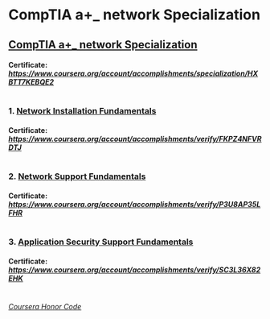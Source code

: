 # CompTIA a+_ network Specialization


## [CompTIA a+_ network Specialization](https://www.coursera.org/specializations/comptia-aplus-network)
####    **Certificate:** _https://www.coursera.org/account/accomplishments/specialization/HXBTT7KEBQE2_
#

### 1. [Network Installation Fundamentals](https://www.coursera.org/learn/comptia-network-installation-fundamentals?specialization=comptia-aplus-network)

####    **Certificate:** _https://www.coursera.org/account/accomplishments/verify/FKPZ4NFVRDTJ_
#

### 2. [Network Support Fundamentals](https://www.coursera.org/learn/comptia-network-support-fundamentals?specialization=comptia-aplus-network)

####    **Certificate:** _https://www.coursera.org/account/accomplishments/verify/P3U8AP35LFHR_
#

### 3. [Application Security Support Fundamentals](https://www.coursera.org/learn/comptia-application-security-support-fundamentals?specialization=comptia-aplus-network)

####    **Certificate:** _https://www.coursera.org/account/accomplishments/verify/SC3L36X82EHK_
#




[*Coursera Honor Code*](https://www.coursera.support/s/article/209818863-Coursera-Honor-Code?language=en_US)
